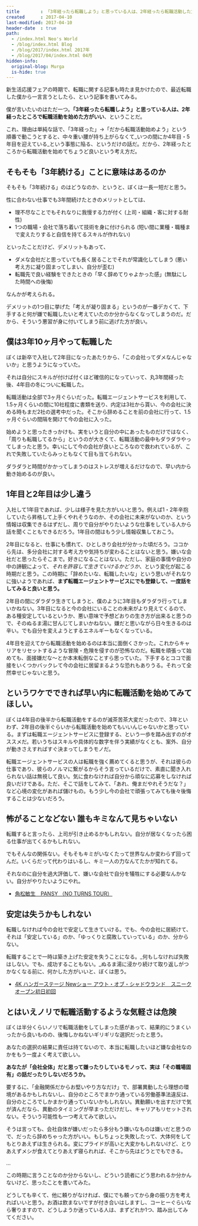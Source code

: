 ```yaml
---
title        : 「3年経ったら転職しよう」と思っている人は、2年経ったら転職活動した方がいい
created      : 2017-04-10
last-modified: 2017-04-10
header-date  : true
path:
  - /index.html Neo's World
  - /blog/index.html Blog
  - /blog/2017/index.html 2017年
  - /blog/2017/04/index.html 04月
hidden-info:
  original-blog: Murga
  is-hide: true
---
```


新生活応援フェアの時期で、転職に関する記事も時たま見かけたので、最近転職した僕から一言言うとしたら、という記事を書いてみる。

僕が言いたいのはただ一つ。__「3年経ったら転職しよう」と思っている人は、2年経ったところで転職活動を始めた方がいい__、ということだ。

これ、理由は単純な話で、「3年経った」→「だから転職活動始めよう」という順番で動こうとすると、中々重い腰が持ち上がらなくて_いつの間にか4年目・5年目を迎えている_という事態に陥る、というだけの話だ。だから、2年経ったところから転職活動を始めてちょうど良いという考え方だ。

## そもそも「3年続ける」ことに意味はあるのか

そもそも「3年続ける」のはどうなのか、というと、ぼくは一長一短だと思う。

性に合わない仕事でも3年間続けたときのメリットとしては、

- 理不尽なことでもそれなりに我慢する力が付く (上司・組織・客に対する耐性)
- 1つの職場・会社で落ち着いて技術を身に付けられる (短い間に業種・職種まで変えたりすると自信を持てるスキルが作れない)

といったことだけど、デメリットもあって、

- ダメな会社だと思っていても長く居ることでそれが常識化してしまう (悪い考え方に凝り固まってしまい、自分が歪む)
- 転職先で良い経験をできたときの「早く辞めてりゃよかった感」(無駄にした時間への後悔)

なんかが考えられる。

デメリットの1つ目に挙げた「考えが凝り固まる」というのが一番デカくて、下手すると何が嫌で転職したいと考えていたのか分からなくなってしまうのだ。だから、そういう悪習が身に付いてしまう前に逃げた方が良い。

## 僕は3年10ヶ月やって転職した

ぼくは新卒で入社して2年目になったあたりから、「この会社ってダメなんじゃないか」と思うようになっていた。

それは自分にスキルが付けば付くほど確信的になっていって、丸3年間経った後、4年目の冬についに転職した。

転職活動は全部で3ヶ月ぐらいだった。転職エージェントサービスを利用して、1.5ヶ月くらいの間に10社程度に書類を送り、内定は3社から貰い、今の会社に決める時もまだ2社の選考中だった。そこから辞めることを前の会社に行って、1.5ヶ月ぐらいの間隔を開けて今の会社に入った。

始めようと思ったきっかけも、実をいうと自分の中にあったものだけではなく、「周りも転職してるから」というのが大きくて、転職活動の最中もダラダラやってしまったと思う。幸いにして今の会社が良いところなので救われているが、これで失敗していたらみっともなくて目も当てられない。

ダラダラと時間がかかってしまうのはストレスが増えるだけなので、早い内から動き始めるのが良い。

## 1年目と2年目は少し違う

入社して1年目であれば、少しは様子を見た方がいいと思う。例えば1・2年辛抱していたら昇格して上手くやれそうなのか、その会社に未来がないのか、という情報は収集できるはずだし、周りで自分がやりたいような仕事をしている人から話を聞くこともできるだろう。1年目の間はもう少し情報収集しておこう。

2年目になると、仕事にも慣れて、ひとしきり会社が分かった頃だろう。ココから先は、多分会社に対する考え方や気持ちが変わることはないと思う。嫌いな会社だと思ったらそこまで。好きになることはない。ただし、家庭の事情や自分の中の諦観によって、_それを許容して生きていけるかどうか_、という変化が起こる時期だと思う。この時期に「辞めたいな、転職したいな」という思いがそれなりに強いようであれば、__まず転職エージェントサービスにでも登録して、一度話をしてみると良いと思う。__

2年目の間にダラダラ生きてしまうと、僕のように3年目もダラダラ行ってしまいかねない。3年目になると今の会社にいることの未来がより見えてくるので、ある種安定しているというか、悪い意味で予想どおりの生き方が出来ると思うので、そのぬるま湯に甘んじてしまいかねない。嫌だと思いながら日々生きるのは辛い。でも自分を変えようとするエネルギーもなくなっている。

4年目を迎えてから転職活動を始めるのは本当に面倒くさかった。これからキャリアをリセットするような冒険・危険を侵すのが恐怖なのだ。転職を頑張って始めても、面接嫌だな～とか本末転倒なことすら思っていた。下手するとココで面接をいくつかバックレて今の会社に居留まるような恐れもありうる。それって全然幸せじゃないと思う。

## というワケでできれば早い内に転職活動を始めてみてほしい。

ぼくは4年目の後半から転職活動をするのが滅茶苦茶大変だったので、3年といわず、2年目の後半ぐらいから転職活動を始めてもいいんじゃないかと思っている。まずは転職エージェントサービスに登録する、という一歩を踏み出すのがオススメだ。若いうちはスキルや具体的な数字を伴う実績がなくとも、案外、自分が動きさえすればすぐ決まってしまうモノだ。

転職エージェントサービスの人は転職を強く薦めてくると思うが、それは彼らの仕事であり、彼らのノルマに繋がるからそう言っているだけで、素直に聞き入れられない話は無視して良い。気に食わなければ自分から頑なに応募をしなければ良いだけである。ただ、そこで話をしてみて、「あれ、俺まだやれそうだな？」など心境の変化があれば儲けもの。もう少し今の会社で頑張ってみても後々後悔することは少ないだろう。

## 怖がることなどない 誰もキミなんて見ちゃいない

転職すると言ったら、上司が引き止めるかもしれない。自分が居なくなったら困る仕事が出てくるかもしれない。

でもそんなの関係ない。そもそもキミがいなくたって世界なんか変わらず回ってんだ。いくらだって代わりはいるし、キミ一人の力なんてたかが知れてる。

それなのに自分を過大評価して、嫌いな会社で自分を犠牲にする必要なんかない。自分がやりたいようにやれ。

- [角松敏生　PANSY （NO TURNS TOUR）](https://youtube.com/watch?v=IwQI2PYZsOU)

## 安定は失うかもしれない

転職しなければ今の会社で安定して生きていける。でも、今の会社に居続けて、それは「安定している」のか、「ゆっくりと腐敗していっている」のか、分からない。

転職することで一時は築き上げた安定を失うことになる。_何もしなければ失敗はしない。でも、成功することもない。_ぬるま湯に浸かり続けて取り返しがつかなくなる前に、何かした方がいいと、ぼくは思う。

- [4K ハンガーステージ Newショー アウト・オブ・シャドウランド　スニークオープン初日初回](https://youtube.com/watch?v=aAiKie48YMg)

## とはいえノリで転職活動するような気軽さは危険

ぼくは半分くらいノリで転職活動をしてしまった感があって、結果的にうまくいったから良いものの、後悔しかねないギリギリな選択だったと思う。

あなたの選択の結果に責任は持てないので、本当に転職したいほど嫌な会社なのかをもう一度よく考えて欲しい。

__あなたが「会社全体」だと思って嫌ったりしているモノって、実は「その職場固有」の話だったりしないだろうか。__

要するに、「金融関係だからお堅いやり方なだけ」で、部署異動したら理想の環境があるかもしれないし、自分のところでまかり通っている労働基準法違反は、自分のところでしかまかり通っていないかもしれない。異動願いを出すだけで気が済んだなら、異動のタイミングが早まっただけだし、キャリアもリセットされない。そういう可能性も一つ考えてみて欲しい。

そうは言っても、会社自体が嫌いだったら多分もう嫌いなものは嫌いだと思うので、だったら辞めちゃった方がいい。もしちょっと失敗したって、大体何をしてもとりあえずは生きられる。変にプライドが高いと大変かもしれないけど、とりあえずメシが食えてとりあえず寝られれば、そこから先はどうとでもできる。

…

この時期に言うことなのか分からないし、どういう読者にどう思われるか分かんないけど、思ったことを書いてみた。

どうしても辛くて、他に頼りがなければ、僕にでも頼ってから身の振り方を考えればいいと思う。お酒は飲まないですが付き合いはしますし、コーヒーぐらいなら奢りますので、どうしようか迷っている人は、まずどれか1つ、踏み出してみてください。
